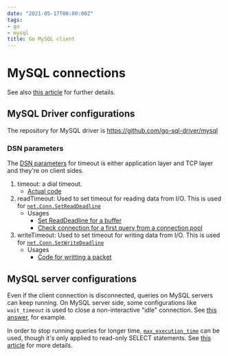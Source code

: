 ```yaml
---
date: "2021-05-17T00:00:00Z"
tags:
- go
- mysql
title: Go MySQL client
---
```



MySQL connections
===

See also [this article](https://www.programmersought.com/article/50355442570/) for further details.

MySQL Driver configurations
---

The repository for MySQL driver is https://github.com/go-sql-driver/mysql

### DSN parameters

The [DSN parameters](https://github.com/go-sql-driver/mysql#parameters) for timeout is either application layer and TCP layer and they're on client sides.

1. timeout: a dial timeout.
    - [Actual code](https://github.com/go-sql-driver/mysql/blob/bcc459a906419e2890a50fc2c99ea6dd927a88f2/connector.go#L41-L46)
1. readTimeout: Used to set timeout for reading data from I/O. This is used for [`net.Conn.SetReadDeadline`](https://golang.org/pkg/net/#Conn)
	- Usages
        - [Set ReadDeadline for a buffer](https://github.com/go-sql-driver/mysql/blob/bcc459a906419e2890a50fc2c99ea6dd927a88f2/buffer.go#L84-L88)
        - [Check connection for a first query from a connection pool](https://github.com/go-sql-driver/mysql/blob/bcc459a906419e2890a50fc2c99ea6dd927a88f2/packets.go#L113-L118)
1. writeTimeout: Used to set timeout for writing data from I/O. This is used for [`net.Conn.SetWriteDeadline`](https://golang.org/pkg/net/#Conn)
    - Usages
	    - [Code for writting a packet](https://github.com/go-sql-driver/mysql/blob/bcc459a906419e2890a50fc2c99ea6dd927a88f2/packets.go#L144-L151)


MySQL server configurations
---
Even if the client connection is disconnected, queries on MySQL servers can keep running.
On MySQL server side, some configurations like `wait_timeout` is used to close a non-interactive "idle" connection.
See [this answer](https://dba.stackexchange.com/questions/10578/client-times-out-while-mysql-query-remains-running), for example.

In order to stop running queries for longer time, [`max_execution_time`](https://dev.mysql.com/doc/refman/5.7/en/server-system-variables.html#sysvar_max_execution_time) can be used, though it's only applied to read-only SELECT statements.
See [this article](https://www.thegeekdiary.com/mysql-how-to-kill-a-long-running-query-using-max_execution_time/) for more details.
